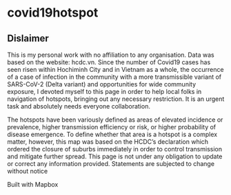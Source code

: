 # covid19hotspot
## Dislaimer
This is my personal work with no affiliation to any organisation. Data was based on the website: hcdc.vn. Since the number of Covid19 cases has seen risen within Hochiminh City and in Vietnam as a whole, the occurrence of a case of infection in the community with a more transmissible variant of SARS-CoV-2 (Delta variant) and opportunities for wide community exposure, I devoted myself to this page in order to help local folks in navigation of hotspots, bringing out any necessary restriction. It is an urgent task and absolutely needs everyone collaboration.

The hotspots have been variously defined as areas of elevated incidence or prevalence, higher transmission efficiency or risk, or higher probability of disease emergence. To define whether that area is a hotspot is a complex matter, however, this map was based on the HCDC’s declaration which ordered the closure of suburbs immediately in order to control transmission and mitigate further spread. This page is not under any obligation to update or correct any information provided. Statements are subjected to change without notice

Built with Mapbox
